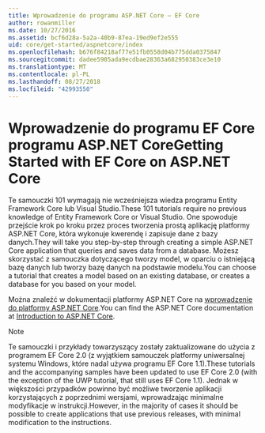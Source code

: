 ```yaml
---
title: Wprowadzenie do programu ASP.NET Core — EF Core
author: rowanmiller
ms.date: 10/27/2016
ms.assetid: bcf6d28a-5a2a-40b9-87ea-19ed9ef2e555
uid: core/get-started/aspnetcore/index
ms.openlocfilehash: b676f84218af77e51fb0558d04b775dda0375847
ms.sourcegitcommit: dadee5905ada9ecdbae28363a682950383ce3e10
ms.translationtype: MT
ms.contentlocale: pl-PL
ms.lasthandoff: 08/27/2018
ms.locfileid: "42993550"
---
```

# <a name="getting-started-with-ef-core-on-aspnet-core"></a><span data-ttu-id="5197f-102">Wprowadzenie do programu EF Core programu ASP.NET Core</span><span class="sxs-lookup"><span data-stu-id="5197f-102">Getting Started with EF Core on ASP.NET Core</span></span>

<span data-ttu-id="5197f-103">Te samouczki 101 wymagają nie wcześniejsza wiedza programu Entity Framework Core lub Visual Studio.</span><span class="sxs-lookup"><span data-stu-id="5197f-103">These 101 tutorials require no previous knowledge of Entity Framework Core or Visual Studio.</span></span> <span data-ttu-id="5197f-104">One spowoduje przejście krok po kroku przez proces tworzenia prostą aplikację platformy ASP.NET Core, która wykonuje kwerendę i zapisuje dane z bazy danych.</span><span class="sxs-lookup"><span data-stu-id="5197f-104">They will take you step-by-step through creating a simple ASP.NET Core application that queries and saves data from a database.</span></span> <span data-ttu-id="5197f-105">Możesz skorzystać z samouczka dotyczącego tworzy model, w oparciu o istniejącą bazę danych lub tworzy bazę danych na podstawie modelu.</span><span class="sxs-lookup"><span data-stu-id="5197f-105">You can choose a tutorial that creates a model based on an existing database, or creates a database for you based on your model.</span></span>

<span data-ttu-id="5197f-106">Można znaleźć w dokumentacji platformy ASP.NET Core na [wprowadzenie do platformy ASP.NET Core](/aspnet/core/).</span><span class="sxs-lookup"><span data-stu-id="5197f-106">You can find the ASP.NET Core documentation at [Introduction to ASP.NET Core](/aspnet/core/).</span></span>

> [!NOTE]  
> <span data-ttu-id="5197f-107">Te samouczki i przykłady towarzyszący zostały zaktualizowane do użycia z programem EF Core 2.0 (z wyjątkiem samouczek platformy uniwersalnej systemu Windows, które nadal używa programu EF Core 1.1).</span><span class="sxs-lookup"><span data-stu-id="5197f-107">These tutorials and the accompanying samples have been updated to use EF Core 2.0 (with the exception of the UWP tutorial, that still uses EF Core 1.1).</span></span> <span data-ttu-id="5197f-108">Jednak w większości przypadków powinno być możliwe tworzenie aplikacji korzystających z poprzednimi wersjami, wprowadzając minimalne modyfikacje w instrukcji.</span><span class="sxs-lookup"><span data-stu-id="5197f-108">However, in the majority of cases it should be possible to create applications that use previous releases, with minimal modification to the instructions.</span></span>
